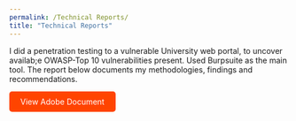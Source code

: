```yaml
---
permalink: /Technical Reports/
title: "Technical Reports"
---
```

I did a penetration testing to a vulnerable University web portal, to uncover availab;e OWASP-Top 10 vulnerabilities present. Used Burpsuite as the main tool. The report below documents my methodologies, findings and recommendations.

<a href="https://acrobat.adobe.com/id/urn:aaid:sc:EU:bee3bdbc-c8b7-47a4-ae7f-5f82c008eea3" target="_blank" rel="noopener" style="display:inline-block;padding:10px 20px;background-color:#f40;color:#fff;text-decoration:none;border-radius:5px;">
  View Adobe Document
</a>
